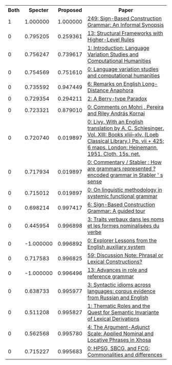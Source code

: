 <html><table><tr>
<th>Both</th>
<th>Specter</th>
<th>Proposed</th>
<th>Paper</th>
</tr>
<tr>
<td>1</td>
<td>1.000000</td>
<td>1.000000</td>
<td><a href="https://www.semanticscholar.org/paper/1d5f3a7c39f6d345d5c96d225ffa8588818737a1">249: Sign-Based Construction Grammar: An Informal Synopsis</a></td>
</tr>
<tr>
<td>0</td>
<td>0.795205</td>
<td>0.259361</td>
<td><a href="https://www.semanticscholar.org/paper/23609b1b3a13cb4c8116dc5c2b282f184738df51">13: Structural Frameworks with Higher-Level Rules</a></td>
</tr>
<tr>
<td>0</td>
<td>0.756247</td>
<td>0.739617</td>
<td><a href="https://www.semanticscholar.org/paper/8fb1226ea661f54ad38afb40d61c2d44fec0a5d6">1: Introduction: Language Variation Studies and Computational Humanities</a></td>
</tr>
<tr>
<td>0</td>
<td>0.754569</td>
<td>0.751610</td>
<td><a href="https://www.semanticscholar.org/paper/b07b6f0bb1c9593d5962c63ed206a2ae9b0b5a6a">0: Language variation studies and computational humanities</a></td>
</tr>
<tr>
<td>0</td>
<td>0.735592</td>
<td>0.947449</td>
<td><a href="https://www.semanticscholar.org/paper/a0c60419b6455b5710029b5bc236caba0aaaf911">6: Remarks on English Long-Distance Anaphora</a></td>
</tr>
<tr>
<td>0</td>
<td>0.729354</td>
<td>0.294211</td>
<td><a href="https://www.semanticscholar.org/paper/560be509175ab08daa294b077a44d411109d9410">2: A Berry-type Paradox</a></td>
</tr>
<tr>
<td>0</td>
<td>0.723321</td>
<td>0.879010</td>
<td><a href="https://www.semanticscholar.org/paper/81498f10395b10a1f6c33c961fe76f911d913c60">0: Comments on Mohri , Pereira and Riley András Kornai</a></td>
</tr>
<tr>
<td>0</td>
<td>0.720740</td>
<td>0.019897</td>
<td><a href="https://www.semanticscholar.org/paper/d502085e219a75f659f2a8fd8c8bc98b8e255644">0: Livy. With an English translation by A. C. Schlesinger. Vol. XIII: Books xliii–xlv. (Loeb Classical Library.) Pp. vii + 425; 6 maps, London: Heinemann, 1951. Cloth, 15s. net.</a></td>
</tr>
<tr>
<td>0</td>
<td>0.717934</td>
<td>0.019897</td>
<td><a href="https://www.semanticscholar.org/paper/76eba8ef5c68041fa2d87eeaaaf71dc6171ab729">0: Commentary / Stabler : How are grammars represented ? encoded grammar in Stabler ' s sense</a></td>
</tr>
<tr>
<td>0</td>
<td>0.715012</td>
<td>0.019897</td>
<td><a href="https://www.semanticscholar.org/paper/583f83be341d2431ecbf0d190bd3d44689cc55ba">0: On linguistic methodology in systemic functional grammar</a></td>
</tr>
<tr>
<td>0</td>
<td>0.698214</td>
<td>0.997417</td>
<td><a href="https://www.semanticscholar.org/paper/1192fcd614c1f8fa8f9c025fe38e0d3bf074e3ab">6: Sign-Based Construction Grammar: A guided tour</a></td>
</tr>
<tr>
<td>0</td>
<td>0.445954</td>
<td>0.996898</td>
<td><a href="https://www.semanticscholar.org/paper/9b30fa81be1c871dca0c22def1a33f31edaba671">3: Traits verbaux dans les noms et les formes nominalisées du verbe</a></td>
</tr>
<tr>
<td>0</td>
<td>-1.000000</td>
<td>0.996892</td>
<td><a href="https://www.semanticscholar.org/paper/4610ff3a6ca7458be534b8b4259b348df56b361b">0: Explorer Lessons from the English auxiliary system</a></td>
</tr>
<tr>
<td>0</td>
<td>0.717583</td>
<td>0.996825</td>
<td><a href="https://www.semanticscholar.org/paper/71749681c30251fb3b083e20324d9f0e4fb09ffc">59: Discussion Note: Phrasal or Lexical Constructions?</a></td>
</tr>
<tr>
<td>0</td>
<td>-1.000000</td>
<td>0.996496</td>
<td><a href="https://www.semanticscholar.org/paper/71b5ff88fe05458d903e2d3da746c45aca9e15ad">13: Advances in role and reference grammar</a></td>
</tr>
<tr>
<td>0</td>
<td>0.638733</td>
<td>0.995977</td>
<td><a href="https://www.semanticscholar.org/paper/e89fab329b3020fd57891d69c9eb78191856f83f">3: Syntactic idioms across languages: corpus evidence from Russian and English</a></td>
</tr>
<tr>
<td>0</td>
<td>0.511208</td>
<td>0.995827</td>
<td><a href="https://www.semanticscholar.org/paper/893c72b3ecda63227de7b7e759ca90d3b4cf6801">1: Thematic Roles and the Quest for Semantic Invariante of Lexical Derivations</a></td>
</tr>
<tr>
<td>0</td>
<td>0.562568</td>
<td>0.995780</td>
<td><a href="https://www.semanticscholar.org/paper/5ffd4f54d9ddbacd1d955a9eefd756ad3308be3b">4: The Argument-Adjunct Scale: Applied Nominal and Locative Phrases in Xhosa</a></td>
</tr>
<tr>
<td>0</td>
<td>0.715227</td>
<td>0.995683</td>
<td><a href="https://www.semanticscholar.org/paper/5c2c078e90c677e57ed905a61fbeabbd645ea6d7">0: HPSG, SBCG, and FCG: Commonalities and differences</a></td>
</tr>
</table></html>
